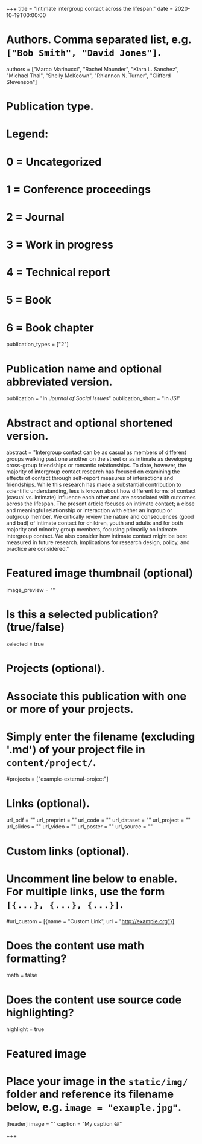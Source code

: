 +++
title = "Intimate intergroup contact across the lifespan."
date = 2020-10-19T00:00:00

# Authors. Comma separated list, e.g. `["Bob Smith", "David Jones"]`.
authors = ["Marco Marinucci", "Rachel Maunder", "Kiara L. Sanchez", "Michael Thai", "Shelly McKeown", "Rhiannon N. Turner", "Clifford Stevenson"]

# Publication type.
# Legend:
# 0 = Uncategorized
# 1 = Conference proceedings
# 2 = Journal
# 3 = Work in progress
# 4 = Technical report
# 5 = Book
# 6 = Book chapter
publication_types = ["2"]

# Publication name and optional abbreviated version.
publication = "In *Journal of Social Issues*"
publication_short = "In *JSI*"

# Abstract and optional shortened version.
abstract = "Intergroup contact can be as casual as members of different groups walking past one another on the street or as intimate as developing cross-group friendships or romantic relationships. To date, however, the majority of intergroup contact research has focused on examining the effects of contact through self-report measures of interactions and friendships. While this research has made a substantial contribution to scientific understanding, less is known about how different forms of contact (casual vs. intimate) influence each other and are associated with outcomes across the lifespan. The present article focuses on intimate contact; a close and meaningful relationship or interaction with either an ingroup or outgroup member. We critically review the nature and consequences (good and bad) of intimate contact for children, youth and adults and for both majority and minority group members, focusing primarily on intimate intergroup contact. We also consider how intimate contact might be best measured in future research. Implications for research design, policy, and practice are considered."

# Featured image thumbnail (optional)
image_preview = ""

# Is this a selected publication? (true/false)
selected = true

# Projects (optional).
#   Associate this publication with one or more of your projects.
#   Simply enter the filename (excluding '.md') of your project file in `content/project/`.
#projects = ["example-external-project"]

# Links (optional).
url_pdf = ""
url_preprint = ""
url_code = ""
url_dataset = ""
url_project = ""
url_slides = ""
url_video = ""
url_poster = ""
url_source = ""

# Custom links (optional).
#   Uncomment line below to enable. For multiple links, use the form `[{...}, {...}, {...}]`.
#url_custom = [{name = "Custom Link", url = "http://example.org"}]

# Does the content use math formatting?
math = false

# Does the content use source code highlighting?
highlight = true

# Featured image
# Place your image in the `static/img/` folder and reference its filename below, e.g. `image = "example.jpg"`.
[header]
image = ""
caption = "My caption :smile:"

+++

